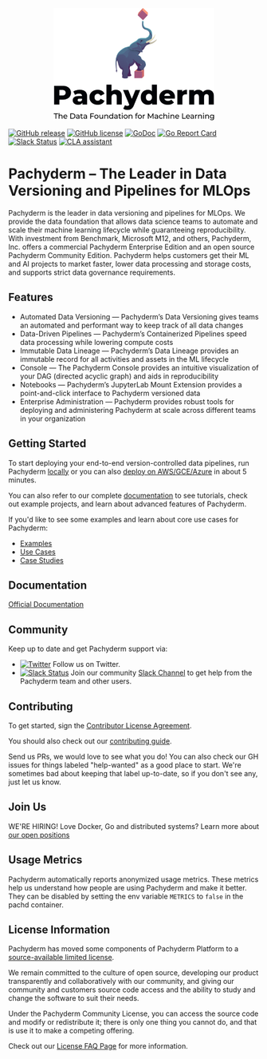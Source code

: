 <p align="center">
	<img src='doc/docs/master/assets/images/Pachyderm_stacked--tagline--1200.png' height='225' title='Pachyderm'>
</p>

[![GitHub release](https://img.shields.io/github/release/pachyderm/pachyderm.svg?style=flat-square)](https://github.com/pachyderm/pachyderm/releases)
[![GitHub license](https://img.shields.io/badge/license-Pachyderm-blue)](https://github.com/pachyderm/pachyderm/blob/master/LICENSE)
[![GoDoc](https://godoc.org/github.com/pachyderm/pachyderm?status.svg)](https://pkg.go.dev/github.com/pachyderm/pachyderm/v2/src/client)
[![Go Report Card](https://goreportcard.com/badge/github.com/pachyderm/pachyderm)](https://goreportcard.com/report/github.com/pachyderm/pachyderm)
[![Slack Status](https://badge.slack.pachyderm.io/badge.svg)](https://slack.pachyderm.io)
[![CLA assistant](https://cla-assistant.io/readme/badge/pachyderm/pachyderm)](https://cla-assistant.io/pachyderm/pachyderm)

# Pachyderm – The Leader in Data Versioning and Pipelines for MLOps


Pachyderm is the leader in data versioning and pipelines for MLOps.  We provide the data foundation that allows data science teams to automate and scale their machine learning lifecycle while guaranteeing reproducibility. With investment from Benchmark,  Microsoft M12, and others, Pachyderm, Inc. offers a commercial Pachyderm Enterprise Edition and an open source Pachyderm Community Edition. Pachyderm helps customers get their ML and AI projects to market faster, lower data processing and storage costs, and supports strict data governance requirements.

## Features

- Automated Data Versioning — Pachyderm’s Data Versioning gives teams an automated and performant way to keep track of all data changes
- Data-Driven Pipelines — Pachyderm’s Containerized Pipelines speed data processing while lowering compute costs
- Immutable Data Lineage — Pachyderm’s Data Lineage provides an immutable record for all activities and assets in the ML lifecycle
- Console — The Pachyderm Console provides an intuitive visualization of your DAG (directed acyclic graph) and aids in reproducibility
- Notebooks — Pachyderm’s JupyterLab Mount Extension provides a point-and-click interface to Pachyderm versioned data
- Enterprise Administration — Pachyderm provides robust tools for deploying and administering Pachyderm at scale across different teams in your organization


## Getting Started
To start deploying your end-to-end version-controlled data pipelines, run Pachyderm [locally](https://docs.pachyderm.com/latest/getting-started/local-installation/) or you can also [deploy on AWS/GCE/Azure](https://docs.pachyderm.com/latest/deploy-manage/deploy/amazon_web_services/) in about 5 minutes. 

You can also refer to our complete [documentation](https://docs.pachyderm.com) to see tutorials, check out example projects, and learn about advanced features of Pachyderm.

If you'd like to see some examples and learn about core use cases for Pachyderm:
- [Examples](https://docs.pachyderm.com/latest/examples/examples/)
- [Use Cases](https://www.pachyderm.com/use-cases/)
- [Case Studies](https://www.pachyderm.com/case-studies/)

## Documentation

[Official Documentation](https://docs.pachyderm.com/)

## Community
Keep up to date and get Pachyderm support via:
- [![Twitter](https://img.shields.io/twitter/follow/pachyderminc?style=social)](https://twitter.com/pachyderminc) Follow us on Twitter.
- [![Slack Status](https://badge.slack.pachyderm.io/badge.svg)](https://slack.pachyderm.io) Join our community [Slack Channel](https://slack.pachyderm.io) to get help from the Pachyderm team and other users.

## Contributing
To get started, sign the [Contributor License Agreement](https://cla-assistant.io/pachyderm/pachyderm).

You should also check out our [contributing guide](https://docs.pachyderm.com/latest/contributing/setup/).

Send us PRs, we would love to see what you do! You can also check our GH issues for things labeled "help-wanted" as a good place to start. We're sometimes bad about keeping that label up-to-date, so if you don't see any, just let us know.

## Join Us

WE'RE HIRING! Love Docker, Go and distributed systems? Learn more about [our open positions](https://boards.greenhouse.io/pachyderm)

## Usage Metrics

Pachyderm automatically reports anonymized usage metrics. These metrics help us
understand how people are using Pachyderm and make it better.  They can be
disabled by setting the env variable `METRICS` to `false` in the pachd
container.

## License Information
Pachyderm has moved some components of Pachyderm Platform to a [source-available limited license](LICENSE). 

We remain committed to the culture of open source, developing our product transparently and collaboratively with our community, and giving our community and customers source code access and the ability to study and change the software to suit their needs.

Under the Pachyderm Community License, you can access the source code and modify or redistribute it; there is only one thing you cannot do, and that is use it to make a competing offering. 

Check out our [License FAQ Page](https://www.pachyderm.com/community-license-faq/) for more information.
